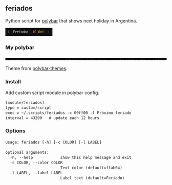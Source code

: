 ## feriados
Python script for [polybar](https://github.com/polybar/polybar) that shows next holiday in Argentina.

![](screenshot.png)

### My polybar
![](polybar.png)


Theme from [polybar-themes](https://github.com/adi1090x/polybar-themes#-polybar-12).

### Install
Add custom script module in polybar config.

```
[module/feriados]
type = custom/script  
exec = ~/.scripts/feriados -c 00ff00 -l Próximo feriado
interval = 43200   # update each 12 hours
```

### Options
```
usage: feriados [-h] [-c COLOR] [-l LABEL]

optional arguments:
  -h, --help            show this help message and exit
  -c COLOR, --color COLOR
                        Text color (default=ffab04)
  -l LABEL, --label LABEL
                        Label text (default=Feriado)
```
